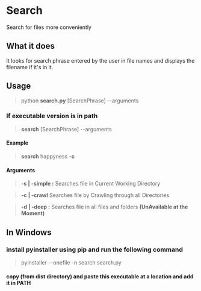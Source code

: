 # Search
Search for files more conveniently

## What it does

It looks for search phrase entered by the user in file names and displays the filename if it's in it.

## Usage

> python **search.py** [SearchPhrase] --arguments

### If executable version is in path
> **search** [SearchPhrase] --arguments

#### Example 
> **search** happyness **-c**

#### Arguments 
> **-s | -simple :**
Searches file in Current Working Directory

> **-c | -crawl**
Searches file by Crawling through all Directories

> **-d | -deep :** 
Searches file in all files and folders **(UnAvailable at the Moment)**

## In Windows 
### install pyinstaller using pip and run the following command
> pyinstaller --onefile -n search search.py
#### copy (from  dist directory) and paste this executable at a location and add it in PATH
